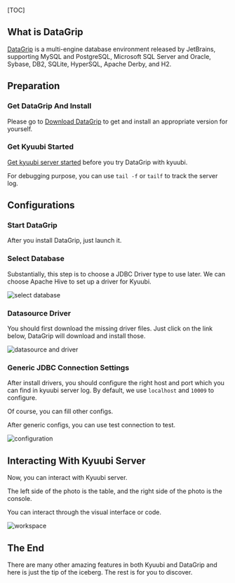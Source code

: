 [TOC]

## What is DataGrip

[DataGrip](https://www.jetbrains.com/datagrip/) is a multi-engine database environment released by JetBrains, supporting MySQL and PostgreSQL, Microsoft SQL Server and Oracle, Sybase, DB2, SQLite, HyperSQL, Apache Derby, and H2.

## Preparation

### Get DataGrip And Install

Please go to [Download DataGrip](https://www.jetbrains.com/datagrip/download) to get and install an appropriate version for yourself.

### Get Kyuubi Started

[Get kyuubi server started]($Getting-Started) before you try DataGrip with kyuubi.

For debugging purpose, you can use `tail -f` or `tailf` to track the server log.

## Configurations

### Start DataGrip

After you install DataGrip, just launch it.

### Select Database

Substantially, this step is to choose a JDBC Driver type to use later. We can choose Apache Hive to set up a driver for Kyuubi.

![select database](https://kyuubi.readthedocs.io/en/v1.9.1/_images/select_database.png)

### Datasource Driver

You should first download the missing driver files. Just click on the link below, DataGrip will download and install those.

![datasource and driver](https://kyuubi.readthedocs.io/en/v1.9.1/_images/datasource_and_driver.png)

### Generic JDBC Connection Settings

After install drivers, you should configure the right host and port which you can find in kyuubi server log. By default, we use `localhost` and `10009` to configure.

Of course, you can fill other configs.

After generic configs, you can use test connection to test.

![configuration](https://kyuubi.readthedocs.io/en/v1.9.1/_images/configuration.png)

## Interacting With Kyuubi Server

Now, you can interact with Kyuubi server.

The left side of the photo is the table, and the right side of the photo is the console.

You can interact through the visual interface or code.

![workspace](https://kyuubi.readthedocs.io/en/v1.9.1/_images/workspace.png)

## The End

There are many other amazing features in both Kyuubi and DataGrip and here is just the tip of the iceberg. The rest is for you to discover.

